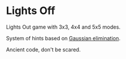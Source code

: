 # Lights Off
 Lights Out game with 3x3, 4x4 and 5x5 modes.

System of hints based on [Gaussian elimination](https://en.wikipedia.org/wiki/Gaussian_elimination).


Ancient code, don't be scared.
